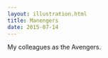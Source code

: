 ```yaml
---
layout: illustration.html
title: Manengers
date: 2015-07-14
---
```


My colleagues as the Avengers.
